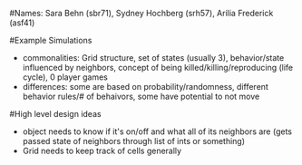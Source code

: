 #Names: Sara Behn (sbr71), Sydney Hochberg (srh57), Arilia Frederick (asf41)

#Example Simulations
- commonalities: Grid structure, set of states (usually 3), behavior/state influenced by neighbors, concept of being killed/killing/reproducing (life cycle), 0 player games
- differences: some are based on probability/randomness, different behavior rules/# of behaivors, some have potential to not move

#High level design ideas
- object needs to know if it's on/off and what all of its neighbors are (gets passed state of neighbors through list of ints or something)
- Grid needs to keep track of cells generally